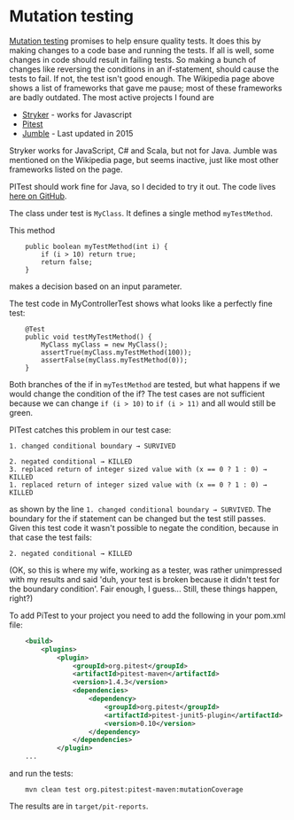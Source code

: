 # Mutation testing

[Mutation testing](https://en.wikipedia.org/wiki/Mutation_testing) promises to help ensure quality tests. It does this by making changes to a code base and running the tests. If all is well, some changes in code should result in failing tests. So making a bunch of changes like reversing the conditions in an if-statement, should cause the tests to fail. If not, the test isn't good enough. 
The Wikipedia page above shows a list of frameworks that gave me pause; most of these frameworks are badly outdated. The most active projects I found are

- [Stryker](https://stryker-mutator.io/) - works for Javascript
- [Pitest](https://pitest.org/) 
- [Jumble](https://sourceforge.net/projects/jumble/files/jumble/1.3.0/) - Last updated in 2015 

Stryker works for JavaScript, C# and Scala, but not for Java. Jumble was mentioned on the Wikipedia page, but seems inactive, just like most other frameworks listed on the page. 

PITest should work fine for Java, so I decided to try it out. The code lives [here on GitHub](https://github.com/jvermeir/mutationtesting).

The class under test is `MyClass`. It defines a single method `myTestMethod`.

This method 

```
    public boolean myTestMethod(int i) {
        if (i > 10) return true;
        return false;
    }
```

makes a decision based on an input parameter. 

The test code in MyControllerTest shows what looks like a perfectly fine test:

```
    @Test
    public void testMyTestMethod() {
        MyClass myClass = new MyClass();
        assertTrue(myClass.myTestMethod(100));
        assertFalse(myClass.myTestMethod(0));
    }
```

Both branches of the if in `myTestMethod` are tested, but what happens if we would change the condition of the if?
The test cases are not sufficient because we can change `if (i > 10)` to `if (i > 11)` and all would still be green. 

PITest catches this problem in our test case:

```
1. changed conditional boundary → SURVIVED
```

```
2. negated conditional → KILLED
3. replaced return of integer sized value with (x == 0 ? 1 : 0) → KILLED
1. replaced return of integer sized value with (x == 0 ? 1 : 0) → KILLED
``` 

as shown by the line `1. changed conditional boundary → SURVIVED`. The boundary for the if statement can be changed but the test still passes. 
Given this test code it wasn't possible to negate the condition, because in that case the test fails:

```
2. negated conditional → KILLED
```

(OK, so this is where my wife, working as a tester, was rather unimpressed with my results and said 'duh, your test is broken because it didn't test for the boundary condition'. Fair enough, I guess... Still, these things happen, right?)

To add PiTest to your project you need to add the following in your pom.xml file:

```xml
    <build>
        <plugins>
            <plugin>
                <groupId>org.pitest</groupId>
                <artifactId>pitest-maven</artifactId>
                <version>1.4.3</version>
                <dependencies>
                    <dependency>
                        <groupId>org.pitest</groupId>
                        <artifactId>pitest-junit5-plugin</artifactId>
                        <version>0.10</version>
                    </dependency>
                </dependencies>
            </plugin>
    ...
```

and run the tests:
```
    mvn clean test org.pitest:pitest-maven:mutationCoverage
```

The results are in `target/pit-reports`.
